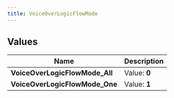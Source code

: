 ```yaml
---
title: VoiceOverLogicFlowMode
---
```


## Values
| Name | Description |
| ---- | ----------- |
| **VoiceOverLogicFlowMode_All** | Value: **0** |
| **VoiceOverLogicFlowMode_One** | Value: **1** |

